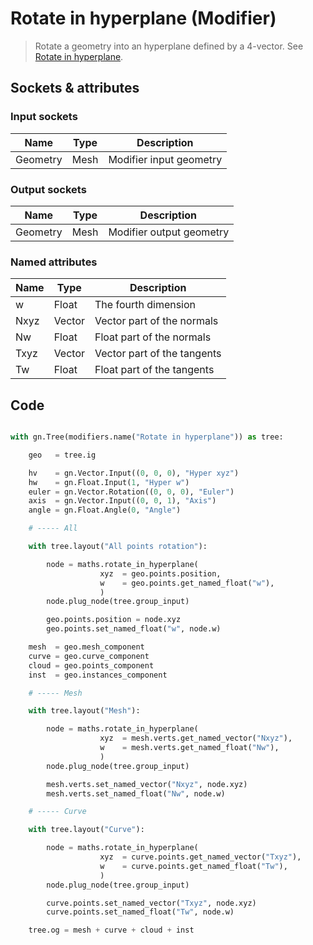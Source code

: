 # Rotate in hyperplane (Modifier)

> Rotate a geometry into an hyperplane defined by a 4-vector. See [Rotate in hyperplane](rotate_in_hyperplane.md).

## Sockets & attributes

### Input sockets

| Name        | Type        | Description                                                           |
| ----------- | ----------- | --------------------------------------------------------------------- |
| Geometry    | Mesh        | Modifier input geometry                                               |

### Output sockets

| Name        | Type        | Description                                                           |
| ----------- | ----------- | --------------------------------------------------------------------- |
| Geometry    | Mesh        | Modifier output geometry                                              |

### Named attributes

| Name        | Type        | Description                                                           |
| ----------- | ----------- | --------------------------------------------------------------------- |
| w           | Float       | The fourth dimension                                                  |
| Nxyz        | Vector      | Vector part of the normals                                            |
| Nw          | Float       | Float part of the normals                                             |
| Txyz        | Vector      | Vector part of the tangents                                           |
| Tw          | Float       | Float part of the tangents                                           |


## Code

``` python

with gn.Tree(modifiers.name("Rotate in hyperplane")) as tree:

    geo   = tree.ig

    hv    = gn.Vector.Input((0, 0, 0), "Hyper xyz")
    hw    = gn.Float.Input(1, "Hyper w")
    euler = gn.Vector.Rotation((0, 0, 0), "Euler")
    axis  = gn.Vector.Input((0, 0, 1), "Axis")
    angle = gn.Float.Angle(0, "Angle")

    # ----- All

    with tree.layout("All points rotation"):

        node = maths.rotate_in_hyperplane(
                    xyz  = geo.points.position,
                    w    = geo.points.get_named_float("w"),
                    )
        node.plug_node(tree.group_input)

        geo.points.position = node.xyz
        geo.points.set_named_float("w", node.w)

    mesh  = geo.mesh_component
    curve = geo.curve_component
    cloud = geo.points_component
    inst  = geo.instances_component

    # ----- Mesh

    with tree.layout("Mesh"):

        node = maths.rotate_in_hyperplane(
                    xyz  = mesh.verts.get_named_vector("Nxyz"),
                    w    = mesh.verts.get_named_float("Nw"),
                    )
        node.plug_node(tree.group_input)

        mesh.verts.set_named_vector("Nxyz", node.xyz)
        mesh.verts.set_named_float("Nw", node.w)

    # ----- Curve

    with tree.layout("Curve"):

        node = maths.rotate_in_hyperplane(
                    xyz  = curve.points.get_named_vector("Txyz"),
                    w    = curve.points.get_named_float("Tw"),
                    )
        node.plug_node(tree.group_input)

        curve.points.set_named_vector("Txyz", node.xyz)
        curve.points.set_named_float("Tw", node.w)

    tree.og = mesh + curve + cloud + inst        

```

